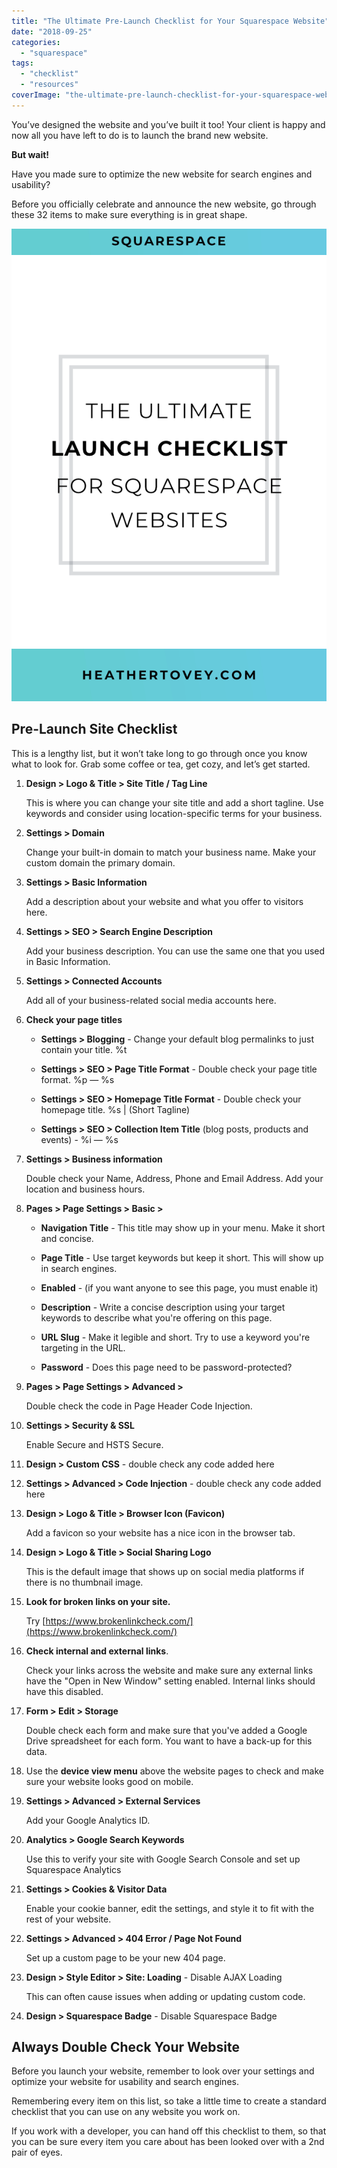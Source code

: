 ```yaml
---
title: "The Ultimate Pre-Launch Checklist for Your Squarespace Website"
date: "2018-09-25"
categories: 
  - "squarespace"
tags: 
  - "checklist"
  - "resources"
coverImage: "the-ultimate-pre-launch-checklist-for-your-squarespace-website-1.png"
---
```


You’ve designed the website and you’ve built it too! Your client is happy and now all you have left to do is to launch the brand new website.

**But wait!**

Have you made sure to optimize the new website for search engines and usability?

Before you officially celebrate and announce the new website, go through these 32 items to make sure everything is in great shape.

  

![ The Ultimate Pre-Launch Checklist for Your Squarespace Website ](./images/the-ultimate-pre-launch-checklist-for-your-squarespace-website.png)

## Pre-Launch Site Checklist

This is a lengthy list, but it won’t take long to go through once you know what to look for. Grab some coffee or tea, get cozy, and let’s get started.

1. **Design > Logo & Title > Site Title / Tag Line**
    
    This is where you can change your site title and add a short tagline. Use keywords and consider using location-specific terms for your business.
    
2. **Settings > Domain**
    
    Change your built-in domain to match your business name. Make your custom domain the primary domain.
    
3. **Settings > Basic Information**
    
    Add a description about your website and what you offer to visitors here.
    
4. **Settings > SEO > Search Engine Description**
    
    Add your business description. You can use the same one that you used in Basic Information.
    
5. **Settings > Connected Accounts**
    
    Add all of your business-related social media accounts here.
    
6. **Check your page titles**
    
    - **Settings > Blogging** - Change your default blog permalinks to just contain your title. %t
        
    - **Settings > SEO > Page Title Format** - Double check your page title format. %p — %s
        
    - **Settings > SEO > Homepage Title Format** - Double check your homepage title. %s | (Short Tagline)
        
    - **Settings > SEO > Collection Item Title** (blog posts, products and events) - %i — %s
        
7. **Settings > Business information**
    
    Double check your Name, Address, Phone and Email Address. Add your location and business hours.
    
8. **Pages > Page Settings > Basic >**
    
    - **Navigation Title** \- This title may show up in your menu. Make it short and concise.
        
    - **Page Title** \- Use target keywords but keep it short. This will show up in search engines.
        
    - **Enabled** - (if you want anyone to see this page, you must enable it)
        
    - **Description** - Write a concise description using your target keywords to describe what you're offering on this page.
        
    - **URL Slug** - Make it legible and short. Try to use a keyword you're targeting in the URL.
        
    - **Password** - Does this page need to be password-protected?
        
9. **Pages > Page Settings > Advanced >**
    
    Double check the code in Page Header Code Injection.
    
10. **Settings > Security & SSL**
    
    Enable Secure and HSTS Secure.
    
11. **Design > Custom CSS** - double check any code added here
    
12. **Settings > Advanced > Code Injection** - double check any code added here
    
13. **Design > Logo & Title > Browser Icon (Favicon)**
    
    Add a favicon so your website has a nice icon in the browser tab.
    
14. **Design > Logo & Title > Social Sharing Logo**
    
    This is the default image that shows up on social media platforms if there is no thumbnail image.
    
15. **Look for broken links on your site.**
    
    Try [https://www.brokenlinkcheck.com/](https://www.brokenlinkcheck.com/)
    
16. **Check internal and external links**.
    
    Check your links across the website and make sure any external links have the "Open in New Window" setting enabled. Internal links should have this disabled.
    
17. **Form > Edit > Storage**
    
    Double check each form and make sure that you've added a Google Drive spreadsheet for each form. You want to have a back-up for this data.
    
18. Use the **device view menu** above the website pages to check and make sure your website looks good on mobile.
    
19. **Settings > Advanced > External Services**
    
    Add your Google Analytics ID.
    
20. **Analytics > Google Search Keywords**
    
    Use this to verify your site with Google Search Console and set up Squarespace Analytics
    
21. **Settings > Cookies & Visitor Data**
    
    Enable your cookie banner, edit the settings, and style it to fit with the rest of your website.
    
22. **Settings > Advanced > 404 Error / Page Not Found**
    
    Set up a custom page to be your new 404 page.
    
23. **Design > Style Editor > Site: Loading** - Disable AJAX Loading
    
    This can often cause issues when adding or updating custom code.
    
24. **Design > Squarespace Badge** - Disable Squarespace Badge
    

  

## Always Double Check Your Website

Before you launch your website, remember to look over your settings and optimize your website for usability and search engines.

Remembering every item on this list, so take a little time to create a standard checklist that you can use on any website you work on.

If you work with a developer, you can hand off this checklist to them, so that you can be sure every item you care about has been looked over with a 2nd pair of eyes.
